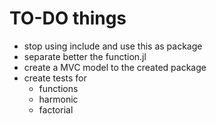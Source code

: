 # TO-DO things

- stop using include and use this as package
- separate better the function.jl
- create a MVC model to the created package
- create tests for
    - functions
    - harmonic
    - factorial